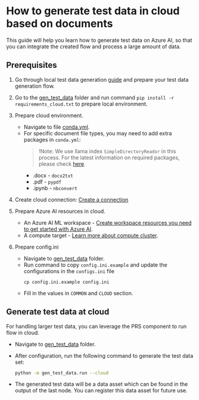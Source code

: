 # How to generate test data in cloud based on documents
This guide will help you learn how to generate test data on Azure AI, so that you can integrate the created flow and process a large amount of data.


## Prerequisites

1. Go through local test data generation [guide](../../how-to-guides/generate-test-data.md) and prepare your test data generation flow.
2. Go to the [gen_test_data](../../../examples/gen_test_data) folder and run command `pip install -r requirements_cloud.txt` to prepare local environment.
3. Prepare cloud environment.
    - Navigate to file [conda.yml](../../../examples/gen_test_data/conda.yml).
    - For specific document file types, you may need to add extra packages in `conda.yml`:
        > !Note: We use llama index `SimpleDirectoryReador` in this process. For the latest information on required packages, please check [here](https://docs.llamaindex.ai/en/stable/examples/data_connectors/simple_directory_reader.html).
        - .docx - `docx2txt`
        - .pdf - `pypdf`
        - .ipynb - `nbconvert`

4. Create cloud connection: [Create a connection](https://microsoft.github.io/promptflow/cloud/azureai/quick-start.html#create-necessary-connections)
5. Prepare Azure AI resources in cloud.
    - An Azure AI ML workspace - [Create workspace resources you need to get started with Azure AI](https://learn.microsoft.com/en-us/azure/machine-learning/quickstart-create-resources?view=azureml-api-2).
    - A compute target - [Learn more about compute cluster](https://learn.microsoft.com/en-us/azure/machine-learning/concept-compute-target?view=azureml-api-2).
6. Prepare config.ini
    - Navigate to [gen_test_data](../../../examples/gen_test_data) folder.
    - Run command to copy `config.ini.example` and update the configurations in the `configs.ini` file
        ```
        cp config.ini.example config.ini
        ```
    - Fill in the values in `COMMON` and `CLOUD` section.


## Generate test data at cloud
For handling larger test data, you can leverage the PRS component to run flow in cloud.
- Navigate to [gen_test_data](../../../examples/gen_test_data) folder.
- After configuration, run the following command to generate the test data set:
  ```bash
  python -m gen_test_data.run --cloud
  ``` 
  
- The generated test data will be a data asset which can be found in the output of the last node. You can register this data asset for future use.
